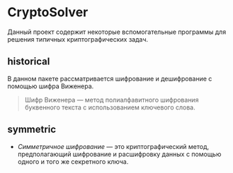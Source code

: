 # CryptoSolver

Данный проект содержит некоторые вспомогательные программы для решения типичных криптографических задач.

## historical
В данном пакете рассматривается шифрование и дешифрование с помощью шифра Виженера.
>Шифр Виженера — метод полиалфавитного шифрования буквенного текста с использованием ключевого слова.
## symmetric
* *Симметричное шифрование* — это криптографический метод, предполагающий шифрование и расшифровку данных с помощью одного и того же секретного ключа.

